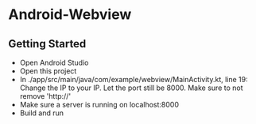 # Android-Webview

## Getting Started
- Open Android Studio
- Open this project
- In ./app/src/main/java/com/example/webview/MainActivity.kt, line 19: Change the IP to your IP. Let the port still be 8000. Make sure to not remove 'http://' 
- Make sure a server is running on localhost:8000
- Build and run
